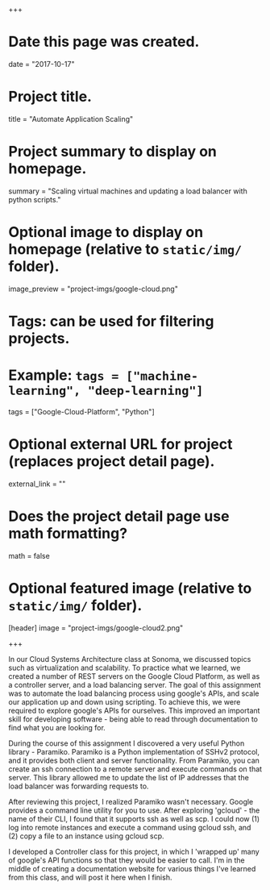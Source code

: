 +++
# Date this page was created.
date = "2017-10-17"

# Project title.
title = "Automate Application Scaling"

# Project summary to display on homepage.
summary = "Scaling virtual machines and updating a load balancer with python scripts."

# Optional image to display on homepage (relative to `static/img/` folder).
image_preview = "project-imgs/google-cloud.png"

# Tags: can be used for filtering projects.
# Example: `tags = ["machine-learning", "deep-learning"]`
tags = ["Google-Cloud-Platform", "Python"]

# Optional external URL for project (replaces project detail page).
external_link = ""

# Does the project detail page use math formatting?
math = false

# Optional featured image (relative to `static/img/` folder).
[header]
image = "project-imgs/google-cloud2.png"

+++

In our Cloud Systems Architecture class at Sonoma, we discussed topics such as virtualization and scalability.
To practice what we learned, we created a number of REST servers on the Google Cloud Platform, as well as a controller server, and a load balancing server. The goal of this assignment was to automate the load balancing process using google's APIs, and scale our application up and down using scripting. To achieve this, we were required to explore google's APIs for ourselves. This improved an important skill for developing software - being able to read through documentation to find what you are looking for.  

During the course of this assignment I discovered a very useful Python library - Paramiko. Paramiko is a Python implementation of SSHv2 protocol, and it provides both client and server functionality. From Paramiko, you can create an ssh connection to a remote server and execute commands on that server. This library allowed me to update the list of IP addresses that the load balancer was forwarding requests to.

After reviewing this project, I realized Paramiko wasn't necessary. Google provides a command line utility for you to use. After exploring 'gcloud' - the name of their CLI, I found that it supports ssh as well as scp. I could now (1) log into remote instances and execute a command using gcloud ssh, and (2) copy a file to an instance using gcloud scp.

I developed a Controller class for this project, in which I 'wrapped up' many of google's API functions so that they would be easier to call. I'm in the middle of creating a documentation website for various things I've learned from this class, and will post it here when I finish.
